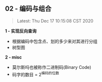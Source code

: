 ## 02 - 编码与组合

> Latest: Thu Dec 17 10:15:08 CST 2020

**1 - 实现反向查询**

* 根据编码中包含点、划的多少来对其进行分组
* 树型图

**2 - misc**

*  莫尔斯吗也被称作二进制码(Binary Code)
*  码字的数目 = 2<sup>编码的位数</sup>
